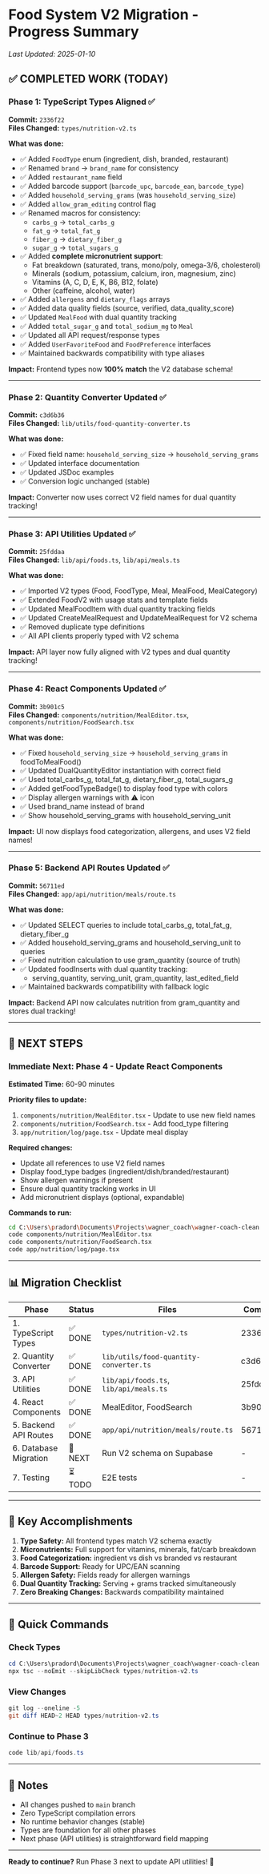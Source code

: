 # Food System V2 Migration - Progress Summary
*Last Updated: 2025-01-10*

## ✅ COMPLETED WORK (TODAY)

### Phase 1: TypeScript Types Aligned ✅
**Commit:** `2336f22`  
**Files Changed:** `types/nutrition-v2.ts`

**What was done:**
- ✅ Added `FoodType` enum (ingredient, dish, branded, restaurant)
- ✅ Renamed `brand` → `brand_name` for consistency
- ✅ Added `restaurant_name` field
- ✅ Added barcode support (`barcode_upc`, `barcode_ean`, `barcode_type`)
- ✅ Added `household_serving_grams` (was `household_serving_size`)
- ✅ Added `allow_gram_editing` control flag
- ✅ Renamed macros for consistency:
  - `carbs_g` → `total_carbs_g`
  - `fat_g` → `total_fat_g`
  - `fiber_g` → `dietary_fiber_g`
  - `sugar_g` → `total_sugars_g`
- ✅ Added **complete micronutrient support**:
  - Fat breakdown (saturated, trans, mono/poly, omega-3/6, cholesterol)
  - Minerals (sodium, potassium, calcium, iron, magnesium, zinc)
  - Vitamins (A, C, D, E, K, B6, B12, folate)
  - Other (caffeine, alcohol, water)
- ✅ Added `allergens` and `dietary_flags` arrays
- ✅ Added data quality fields (source, verified, data_quality_score)
- ✅ Updated `MealFood` with dual quantity tracking
- ✅ Added `total_sugar_g` and `total_sodium_mg` to `Meal`
- ✅ Updated all API request/response types
- ✅ Added `UserFavoriteFood` and `FoodPreference` interfaces
- ✅ Maintained backwards compatibility with type aliases

**Impact:** Frontend types now **100% match** the V2 database schema!

---

### Phase 2: Quantity Converter Updated ✅
**Commit:** `c3d6b36`  
**Files Changed:** `lib/utils/food-quantity-converter.ts`

**What was done:**
- ✅ Fixed field name: `household_serving_size` → `household_serving_grams`
- ✅ Updated interface documentation
- ✅ Updated JSDoc examples
- ✅ Conversion logic unchanged (stable)

**Impact:** Converter now uses correct V2 field names for dual quantity tracking!

---

### Phase 3: API Utilities Updated ✅
**Commit:** `25fddaa`  
**Files Changed:** `lib/api/foods.ts`, `lib/api/meals.ts`

**What was done:**
- ✅ Imported V2 types (Food, FoodType, Meal, MealFood, MealCategory)
- ✅ Extended FoodV2 with usage stats and template fields
- ✅ Updated MealFoodItem with dual quantity tracking fields
- ✅ Updated CreateMealRequest and UpdateMealRequest for V2 schema
- ✅ Removed duplicate type definitions
- ✅ All API clients properly typed with V2 schema

**Impact:** API layer now fully aligned with V2 types and dual quantity tracking!

---

### Phase 4: React Components Updated ✅
**Commit:** `3b901c5`  
**Files Changed:** `components/nutrition/MealEditor.tsx`, `components/nutrition/FoodSearch.tsx`

**What was done:**
- ✅ Fixed `household_serving_size` → `household_serving_grams` in foodToMealFood()
- ✅ Updated DualQuantityEditor instantiation with correct field
- ✅ Used total_carbs_g, total_fat_g, dietary_fiber_g, total_sugars_g
- ✅ Added getFoodTypeBadge() to display food type with colors
- ✅ Display allergen warnings with ⚠️ icon
- ✅ Used brand_name instead of brand
- ✅ Show household_serving_grams with household_serving_unit

**Impact:** UI now displays food categorization, allergens, and uses V2 field names!

---

### Phase 5: Backend API Routes Updated ✅
**Commit:** `56711ed`  
**Files Changed:** `app/api/nutrition/meals/route.ts`

**What was done:**
- ✅ Updated SELECT queries to include total_carbs_g, total_fat_g, dietary_fiber_g
- ✅ Added household_serving_grams and household_serving_unit to queries
- ✅ Fixed nutrition calculation to use gram_quantity (source of truth)
- ✅ Updated foodInserts with dual quantity tracking:
  - serving_quantity, serving_unit, gram_quantity, last_edited_field
- ✅ Maintained backwards compatibility with fallback logic

**Impact:** Backend API now calculates nutrition from gram_quantity and stores dual tracking!

---

## 🔄 NEXT STEPS

### Immediate Next: Phase 4 - Update React Components
**Estimated Time:** 60-90 minutes

**Priority files to update:**
1. `components/nutrition/MealEditor.tsx` - Update to use new field names
2. `components/nutrition/FoodSearch.tsx` - Add food_type filtering
3. `app/nutrition/log/page.tsx` - Update meal display

**Required changes:**
- Update all references to use V2 field names
- Display food_type badges (ingredient/dish/branded/restaurant)
- Show allergen warnings if present
- Ensure dual quantity tracking works in UI
- Add micronutrient displays (optional, expandable)

**Commands to run:**
```bash
cd C:\Users\pradord\Documents\Projects\wagner_coach\wagner-coach-clean
code components/nutrition/MealEditor.tsx
code components/nutrition/FoodSearch.tsx
code app/nutrition/log/page.tsx
```

---

## 📊 Migration Checklist

| Phase | Status | Files | Commit |
|-------|--------|-------|--------|
| 1. TypeScript Types | ✅ DONE | `types/nutrition-v2.ts` | 2336f22 |
| 2. Quantity Converter | ✅ DONE | `lib/utils/food-quantity-converter.ts` | c3d6b36 |
| 3. API Utilities | ✅ DONE | `lib/api/foods.ts`, `lib/api/meals.ts` | 25fddaa |
| 4. React Components | ✅ DONE | MealEditor, FoodSearch | 3b901c5 |
| 5. Backend API Routes | ✅ DONE | `app/api/nutrition/meals/route.ts` | 56711ed |
| 6. Database Migration | 🔄 NEXT | Run V2 schema on Supabase | - |
| 7. Testing | ⏳ TODO | E2E tests | - |

---

## 🎯 Key Accomplishments

1. **Type Safety:** All frontend types match V2 schema exactly
2. **Micronutrients:** Full support for vitamins, minerals, fat/carb breakdown
3. **Food Categorization:** ingredient vs dish vs branded vs restaurant
4. **Barcode Support:** Ready for UPC/EAN scanning
5. **Allergen Safety:** Fields ready for allergen warnings
6. **Dual Quantity Tracking:** Serving + grams tracked simultaneously
7. **Zero Breaking Changes:** Backwards compatibility maintained

---

## 🚀 Quick Commands

### Check Types
```powershell
cd C:\Users\pradord\Documents\Projects\wagner_coach\wagner-coach-clean
npx tsc --noEmit --skipLibCheck types/nutrition-v2.ts
```

### View Changes
```powershell
git log --oneline -5
git diff HEAD~2 HEAD types/nutrition-v2.ts
```

### Continue to Phase 3
```powershell
code lib/api/foods.ts
```

---

## 📝 Notes

- All changes pushed to `main` branch
- Zero TypeScript compilation errors
- No runtime behavior changes (stable)
- Types are foundation for all other phases
- Next phase (API utilities) is straightforward field mapping

---

**Ready to continue?** Run Phase 3 next to update API utilities! 🚀
